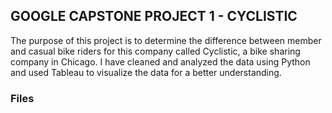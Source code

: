 ## **GOOGLE CAPSTONE PROJECT 1 - CYCLISTIC**

The purpose of this project is to determine the difference between member and casual bike riders for this company called Cyclistic, a bike sharing company in Chicago. 
I have cleaned and analyzed the data using Python and used Tableau to visualize the data for a better understanding. 

### **Files**
